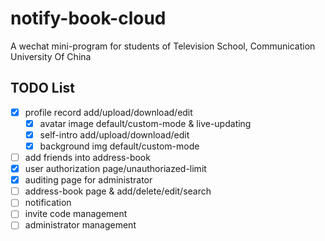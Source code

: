 # notify-book-cloud
A wechat mini-program for students of Television School, Communication University Of China

## TODO List
- [x] profile record add/upload/download/edit
  - [x] avatar image default/custom-mode & live-updating
  - [x] self-intro add/upload/download/edit
  - [x] background img default/custom-mode 
- [ ] add friends into address-book
- [x] user authorization page/unauthoriazed-limit
- [x] auditing page for administrator
- [ ] address-book page & add/delete/edit/search
- [ ] notification
- [ ] invite code management
- [ ] administrator management
